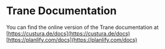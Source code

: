 # Trane Documentation

You can find the online version of the Trane documentation at [https://custura.de/docs](https://custura.de/docs) [https://planlify.com/docs](https://planlify.com/docs)
